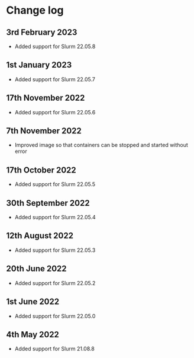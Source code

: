 # Change log

## 3rd February 2023

* Added support for Slurm 22.05.8

## 1st January 2023

* Added support for Slurm 22.05.7

## 17th November 2022

* Added support for Slurm 22.05.6

## 7th November 2022

* Improved image so that containers can be stopped and started without error

## 17th October 2022

* Added support for Slurm 22.05.5

## 30th September 2022

* Added support for Slurm 22.05.4

## 12th August 2022

* Added support for Slurm 22.05.3

## 20th June 2022

* Added support for Slurm 22.05.2

## 1st June 2022

* Added support for Slurm 22.05.0

## 4th May 2022

* Added support for Slurm 21.08.8

